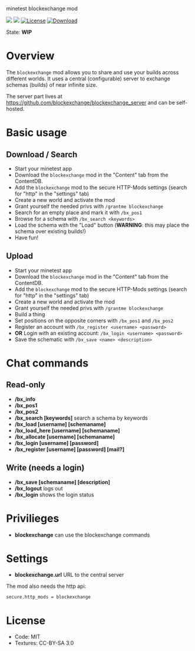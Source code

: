 minetest blockexchange mod

![](https://github.com/blockexchange/blockexchange/workflows/luacheck/badge.svg)
![](https://github.com/blockexchange/blockexchange/workflows/integration-test/badge.svg)
[![License](https://img.shields.io/badge/License-MIT%20and%20CC%20BY--SA%203.0-green.svg)](license.txt)
[![Download](https://img.shields.io/badge/Download-ContentDB-blue.svg)](https://content.minetest.net/packages/BuckarooBanzay/blockexchange)

State: **WIP**

# Overview

The `blockexchange` mod allows you to share and use your builds across different worlds.
It uses a central (configurable) server to exchange schemas (builds) of near infinite size.

The server part lives at https://github.com/blockexchange/blockexchange_server and can be self-hosted.

# Basic usage

## Download / Search

* Start your minetest app
* Download the `blockexchange` mod in the "Content" tab from the ContentDB.
* Add the `blockexchange` mod to the secure HTTP-Mods settings (search for "http" in the "settings" tab)
* Create a new world and activate the mod
* Grant yourself the needed privs with `/grantme blockexchange`
* Search for an empty place and mark it with `/bx_pos1`
* Browse for a schema with `/bx_search <keywords>`
* Load the schema with the "Load" button (**WARNING**: this may place the schema over existing builds!)
* Have fun!

## Upload

* Start your minetest app
* Download the `blockexchange` mod in the "Content" tab from the ContentDB.
* Add the `blockexchange` mod to the secure HTTP-Mods settings (search for "http" in the "settings" tab)
* Create a new world and activate the mod
* Grant yourself the needed privs with `/grantme blockexchange`
* Build a thing
* Set positions on the opposite corners with `/bx_pos1` and `/bx_pos2`
* Register an account with `/bx_register <username> <password>`
* **OR** Login with an existing account: `/bx_login <username> <password>`
* Save the schematic with `/bx_save <name> <description>`

# Chat commands

## Read-only

* **/bx_info**
* **/bx_pos1**
* **/bx_pos2**
* **/bx_search [keywords]** search a schema by keywords
* **/bx_load [username] [schemaname]**
* **/bx_load_here [username] [schemaname]**
* **/bx_allocate [username] [schemaname]**
* **/bx_login [username] [password]**
* **/bx_register [username] [password] [mail?]**

## Write (needs a login)

* **/bx_save [schemaname] [description]**
* **/bx_logout** logs out
* **/bx_login** shows the login status

# Privilieges

* **blockexchange** can use the blockexchange commands

# Settings

* **blockexchange.url** URL to the central server

The mod also needs the http api:
```
secure.http_mods = blockexchange
```

# License

* Code: MIT
* Textures: CC-BY-SA 3.0
